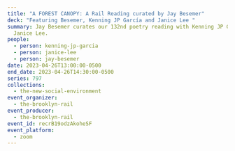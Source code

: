 ```yaml
---
title: "A FOREST CANOPY: A Rail Reading curated by Jay Besemer"
deck: "Featuring Besemer, Kenning JP García and Janice Lee "
summary: Jay Besemer curates our 132nd poetry reading with Kenning JP García and
  Janice Lee.
people:
  - person: kenning-jp-garcia
  - person: janice-lee
  - person: jay-besemer
date: 2023-04-26T13:00:00-0500
end_date: 2023-04-26T14:30:00-0500
series: 797
collections:
  - the-new-social-environment
event_organizer:
  - the-brooklyn-rail
event_producer:
  - the-brooklyn-rail
event_id: recrB19odzAkoheSF
event_platform:
  - zoom
---
```

